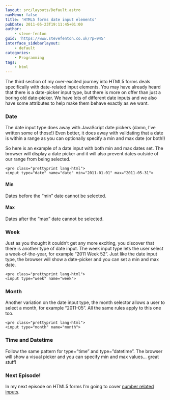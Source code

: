 ```yaml
---
layout: src/layouts/Default.astro
navMenu: false
title: 'HTML5 forms date input elements'
pubDate: 2011-05-23T19:11:45+01:00
author:
    - steve-fenton
guid: 'https://www.stevefenton.co.uk/?p=945'
interface_sidebarlayout:
    - default
categories:
    - Programming
tags:
    - html
---
```


The third section of my over-excited journey into HTML5 forms deals specifically with date-related input elements. You may have already heard that there is a date-picker input type, but there is more on offer than just a boring old date-picker. We have lots of different date inputs and we also have some attributes to help make them behave exactly as we want.

### Date

The date input type does away with JavaScript date pickers (damn, I’ve written some of those!) Even better, it does away with validating that a date is within a range as you can optionally specify a min and max date (or both!)

So here is an example of a date input with both min and max dates set. The browser will display a date picker and it will also prevent dates outside of our range from being selected.

```
<pre class="prettyprint lang-html">
<input type="date" name="date" min="2011-01-01" max="2011-05-31">
```
#### Min

Dates before the “min” date cannot be selected.

#### Max

Dates after the “max” date cannot be selected.

### Week

Just as you thought it couldn’t get any more exciting, you discover that there is another type of date input. The week input type lets the user select a week-of-the-year, for example “2011 Week 52”. Just like the date input type, the browser will show a date-picker and you can set a min and max date.

```
<pre class="prettyprint lang-html">
<input type="week" name="week">
```
### Month

Another variation on the date input type, the month selector allows a user to select a month, for example “2011-05”. All the same rules apply to this one too.

```
<pre class="prettyprint lang-html">
<input type="month" name="month">
```
### Time and Datetime

Follow the same pattern for type=”time” and type=”datetime”. The browser will show a visual picker and you can specify min and max values… great stuff!

### Next Episode!

In my next episode on HTML5 forms I’m going to cover [number related inputs](https://www.stevefenton.co.uk/2011/05/HTML-5-Forms-Number-Input-Elements/).